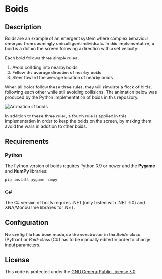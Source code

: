# Boids

## Description

Boids are an example of an emergent system where complex behaviour 
emerges from seemingly unintelligent individuals. 
In this implementation, a boid is a dot on the screen 
following a direction with a set velocity.

Each boid follows three simple rules:

1. Avoid colliding into nearby boids
1. Follow the average direction of nearby boids
1. Steer toward the average location of nearby boids

When all boids follow these three rules, they will simulate a flock 
of birds, following each other while still avoiding collisions. The animation below was produced by the Python implementation of boids in this repository.

![Animation of boids](images/animation.gif)

In addition to these three rules, a fourth rule is applied in 
this implementation in order to keep the boids on the screen, by making them
avoid the walls in addition to other boids.

## Requirements

### Python

The Python version of boids requires Python 3.9 or newer and the __Pygame__ and __NumPy__ libraries:

    pip install pygame numpy

### C#

The C# version of boids requires .NET (only tested with .NET 6.0) and XNA/MonoGame libraries for .NET.

## Configuration

No config file has been made, so the constructor in 
the _Boids_-class (Python) or _Boid_-class (C#) has to be manually edited in order to change input parameters.

## License

This code is protected under the [GNU General Public License 3.0](http://www.gnu.org/licenses/gpl-3.0.html)